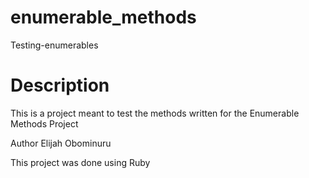 # enumerable_methods
Testing-enumerables
# Description
This is a project meant to test the methods written for the Enumerable Methods Project

Author
Elijah Obominuru

This project was done using Ruby